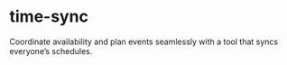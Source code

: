 # time-sync
Coordinate availability and plan events seamlessly with a tool that syncs everyone’s schedules.
